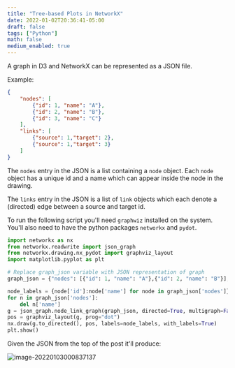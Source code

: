 ```yaml
---
title: "Tree-based Plots in NetworkX"
date: 2022-01-02T20:36:41-05:00
draft: false
tags: ["Python"]
math: false
medium_enabled: true
---
```


A graph in D3 and NetworkX can be represented as a JSON file.

Example:

```json
{
    "nodes": [
        {"id": 1, "name": "A"},
        {"id": 2, "name": "B"},
        {"id": 3, "name": "C"}
    ],
    "links": [
        {"source": 1,"target": 2},
        {"source": 1,"target": 3}
    ]
}
```

The `nodes` entry in the JSON is a list containing a `node` object. Each `node` object has a unique id and a name which can appear inside the node in the drawing.

The `links` entry in the JSON is a list of `link` objects which each denote a (directed) edge between a source and target id.

To run the following script you'll need `graphwiz` installed on the system. You'll also need to have the python packages `networkx` and `pydot`.

```python
import networkx as nx
from networkx.readwrite import json_graph
from networkx.drawing.nx_pydot import graphviz_layout
import matplotlib.pyplot as plt

# Replace graph_json variable with JSON representation of graph
graph_json = {"nodes": [{"id": 1, "name": "A"},{"id": 2, "name": "B"}],"links": [{"source":1,"target":2}]}

node_labels = {node['id']:node['name'] for node in graph_json['nodes']}
for n in graph_json['nodes']:
    del n['name']
g = json_graph.node_link_graph(graph_json, directed=True, multigraph=False)
pos = graphviz_layout(g, prog="dot")
nx.draw(g.to_directed(), pos, labels=node_labels, with_labels=True)
plt.show()
```

Given the JSON from the top of the post it'll produce:

![image-20220103000837137](/files/images/blog/20220103000837137.png)
